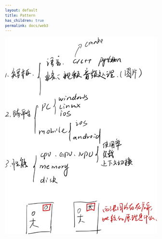 ```yaml
---
layout: default
title: Pattern 
has_children: true
permalink: docs/web3
---
```


![pattern.jpg](img%2Fpattern.jpg)
